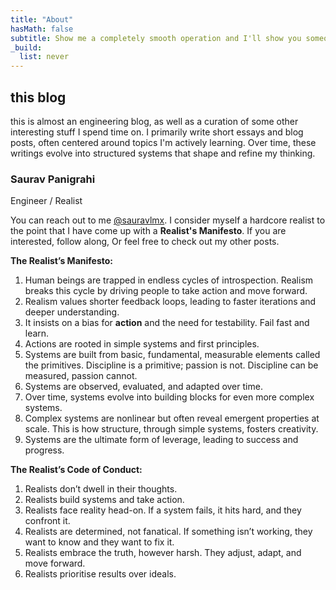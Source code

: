 ```yaml
---
title: "About"
hasMath: false
subtitle: Show me a completely smooth operation and I'll show you someone who's covering mistakes. Real boats rock.
_build:
  list: never
---
```

## this blog 
this is almost an engineering blog, as well as a curation of some other interesting stuff I spend time on. 
I primarily write short essays and blog posts, often centered around topics I'm actively learning. Over time, these writings evolve into structured systems that shape and refine my thinking. 

### Saurav Panigrahi
Engineer / Realist <br />

You can reach out to me [@sauravlmx](https://x.com/sauravlmx). 
I consider myself a hardcore realist to the point that I have come up with a **Realist's Manifesto**. If you are interested, follow along, Or feel free to check out my other posts.

**The Realist’s Manifesto:**

1. Human beings are trapped in endless cycles of introspection. Realism breaks this cycle by driving people to take action and move forward.
2. Realism values shorter feedback loops, leading to faster iterations and deeper understanding.
3. It insists on a bias for **action** and the need for testability. Fail fast and learn.
4. Actions are rooted in simple systems and first principles. 
5. Systems are built from basic, fundamental, measurable elements called the primitives. Discipline is a primitive; passion is not. Discipline can be measured, passion cannot. 
6. Systems are observed, evaluated, and adapted over time.
7. Over time, systems evolve into building blocks for even more complex systems.
8. Complex systems are nonlinear but often reveal emergent properties at scale. This is how structure, through simple systems, fosters creativity.
9. Systems are the ultimate form of leverage, leading to success and progress.

**The Realist’s Code of Conduct:**

1. Realists don’t dwell in their thoughts.
2. Realists build systems and take action.
3. Realists face reality head-on. If a system fails, it hits hard, and they confront it.
4. Realists are determined, not fanatical. If something isn’t working, they want to know and they want to fix it.
5. Realists embrace the truth, however harsh. They adjust, adapt, and move forward.
6. Realists prioritise results over ideals.
